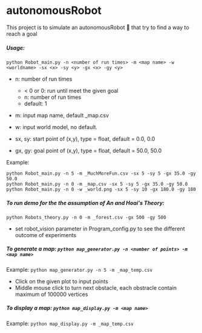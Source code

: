 # autonomousRobot
This project is to simulate an autonomousRobot :car: that try to find a way to reach a goal

##### Usage:
```
python Robot_main.py -n <number of run times> -m <map name> -w <worldname> -sx <x> -sy <y> -gx <x> -gy <y>
```
* n: number of run times
    - < 0 or 0: run until meet the given goal
    - n: number of run times
    - default: 1
* m: input map name, default _map.csv
* w: input world model, no default.

* sx, sy: start point of (x,y), type = float, default = 0.0, 0.0
* gx, gy: goal point of (x,y), type = float, default = 50.0, 50.0

Example: 
```
python Robot_main.py -n 5 -m _MuchMoreFun.csv -sx 5 -sy 5 -gx 35.0 -gy 50.0
python Robot_main.py -n 0 -m _map.csv -sx 5 -sy 5 -gx 35.0 -gy 50.0
python Robot_main.py -n 0 -w _world.png -sx 5 -sy 10 -gx 180.0 -gy 180
```
##### To run demo for the the assumption of An and Hoai's Theory:
``` python Robots_theory.py -n 0 -m _forest.csv -gx 500 -gy 500 ```
* set robot_vision parameter in Program_config.py to see the different outcome of experiments

##### To generate a map: ``` python map_generator.py -n <number of points> -m <map name> ```
Example: ``` python map_generator.py -n 5 -m _map_temp.csv ```

- Click on the given plot to input points
- Middle mouse click to turn next obstacle, each obstracle contain maximum of 100000 vertices

##### To display a map: ``` python map_display.py -m <map name> ```
Example: ``` python map_display.py -m _map_temp.csv ```
